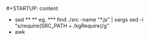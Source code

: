 #+STARTUP: content

* sed
**
** eg.
*** find ./src -name "*.js" | xargs sed -i "s/require(SRC_PATH + /kgRequire(/g"
* awk
